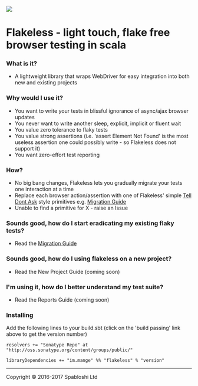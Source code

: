 <a href="https://travis-ci.org/alltonp/flakeless" target="_blank"><img src="https://travis-ci.org/alltonp/flakeless.png?branch=master"></a>


# Flakeless - light touch, flake free browser testing in scala

### What is it?
- A lightweight library that wraps WebDriver for easy integration into both new and existing projects

### Why would I use it?
- You want to write your tests in blissful ignorance of async/ajax browser updates
- You never want to write another sleep, explicit, implicit or fluent wait
- You value zero tolerance to flaky tests
- You value strong assertions (i.e. 'assert Element Not Found' is the most useless assertion one could possibly write - so Flakeless does not support it)
- You want zero-effort test reporting

### How?
- No big bang changes, Flakeless lets you gradually migrate your tests one interaction at a time
- Replace each browser action/assertion with one of Flakeless' simple [Tell Dont Ask](https://martinfowler.com/bliki/TellDontAsk.html) style primitives e.g. [Migration Guide](src/main/scala/im/mange/flakeless/)
- Unable to find a primitive for X - raise an Issue

### Sounds good, how do I start eradicating my existing flaky tests?
- Read the [Migration Guide](src/example/scala/im/mange/flakeless/examples/MigrationGuide.scala)

### Sounds good, how do I using flakeless on a new project?
- Read the New Project Guide (coming soon)

### I'm using it, how do I better understand my test suite?
- Read the Reports Guide (coming soon)


### Installing

Add the following lines to your build.sbt (click on the 'build passing' link above to get the version number)

    resolvers += "Sonatype Repo" at "http://oss.sonatype.org/content/groups/public/"

    libraryDependencies += "im.mange" %% "flakeless" % "version"


-----

Copyright © 2016-2017 Spabloshi Ltd
